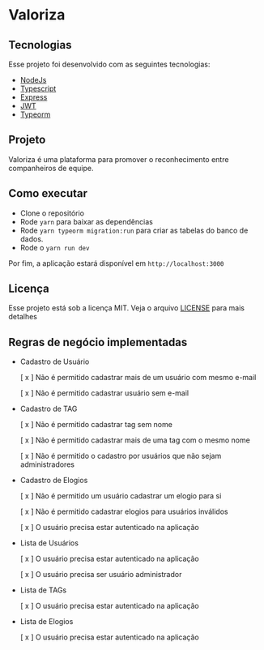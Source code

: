 # Valoriza

## Tecnologias

Esse projeto foi desenvolvido com as seguintes tecnologias:
 
 - [NodeJs](https://nodejs.org/en/)
 - [Typescript](https://www.typescriptlang.org/)
 - [Express](https://expressjs.com/pt-br/)
 - [JWT](https://jwt.io/)
 - [Typeorm](https://typeorm.io/#/)

 ## Projeto
 
Valoriza é uma plataforma para promover o reconhecimento entre companheiros de equipe.

## Como executar

- Clone o repositório
- Rode `yarn` para baixar as dependências
- Rode `yarn typeorm migration:run` para criar as tabelas do banco de dados.
- Rode o `yarn run dev`

Por fim, a aplicação estará disponível em `http://localhost:3000`

## Licença

Esse projeto está sob a licença MIT. Veja o arquivo [LICENSE](LICENSE.md) para mais detalhes

## Regras de negócio implementadas

 - Cadastro de Usuário 
 
    [ x ] Não é permitido cadastrar mais de um usuário com mesmo e-mail
    
    [ x ] Não é permitido cadastrar usuário sem e-mail


- Cadastro de TAG

    [ x ] Não é permitido cadastrar tag sem nome
    
    [ x ] Não é permitido cadastrar mais de uma tag com o mesmo nome
    
    [ x ] Não é permitido o cadastro por usuários que não sejam administradores


- Cadastro de Elogios
    
    [ x ] Não é permitido um usuário cadastrar um elogio para si

    [ x ] Não é permitido cadastrar elogios para usuários inválidos

    [ x ] O usuário precisa estar autenticado na aplicação

- Lista de Usuários
 
    [ x ] O usuário precisa estar autenticado na aplicação

    [ x ] O usuário precisa ser usuário administrador

- Lista de TAGs

    [ x ] O usuário precisa estar autenticado na aplicação

- Lista de Elogios

    [ x ] O usuário precisa estar autenticado na aplicação

